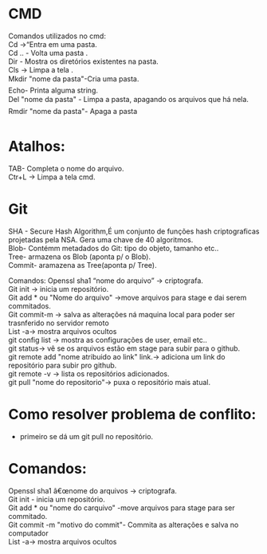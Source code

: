# CMD
Comandos utilizados no cmd: <br>
Cd ->“Entra em uma pasta.<br>
Cd .. - Volta uma pasta .<br>
Dir - Mostra os diretórios existentes na pasta.<br>
Cls -> Limpa a tela .<br>
Mkdir "nome da pasta"-Cria uma pasta.<br>
Echo- Printa alguma string.<br>
Del "nome da pasta" - Limpa a pasta, apagando os arquivos que há nela.<br>
Rmdir "nome da pasta"- Apaga a pasta<br>

# Atalhos:
TAB- Completa o nome do arquivo.<br>
Ctr+L -> Limpa a tela cmd.<br>

# Git
SHA -  Secure  Hash Algorithm,É um conjunto de funções hash criptograficas projetadas pela NSA. Gera uma chave de 40 algoritmos.<br>
Blob-  Contémm metadados do Git: tipo do objeto, tamanho etc..<br>
Tree- armazena os Blob (aponta p/ o Blob).<br>
Commit- aramazena as Tree(aponta p/ Tree).<br>




Comandos:
Openssl sha1 “nome do arquivo” -> criptografa.<br>
Git init -> inicia um repositório.<br>
Git add * ou "Nome do arquivo" ->move arquivos para stage e dai serem commitados.<br>
Git commit-m -> salva as alterações ná maquina local para poder ser trasnferido no servidor remoto<br>
List -a-> mostra arquivos ocultos<br>
git  config list -> mostra as configurações de user, email etc..<br>
git status-> vê se os arquivos estão em stage para subir para o github.<br>
git remote add "nome atribuido ao link" link.-> adiciona um link do repositório para subir pro github.<br>
git remote -v -> lista os repositórios adicionados.<br>
git pull "nome do repositorio"-> puxa o repositório mais atual.<br>


# Como resolver problema de conflito:
- primeiro se dá um git pull no repositório.

# Comandos:
Openssl sha1 â€œnome do arquivos -> criptografa.<br>
Git init - inicia um repositório.<br>
Git add * ou "nome do carquivo" -move arquivos para stage para ser commitado.<br>
Git commit -m "motivo do commit"- Commita as alterações e salva no computador<br>
List -a-> mostra arquivos ocultos<br>






